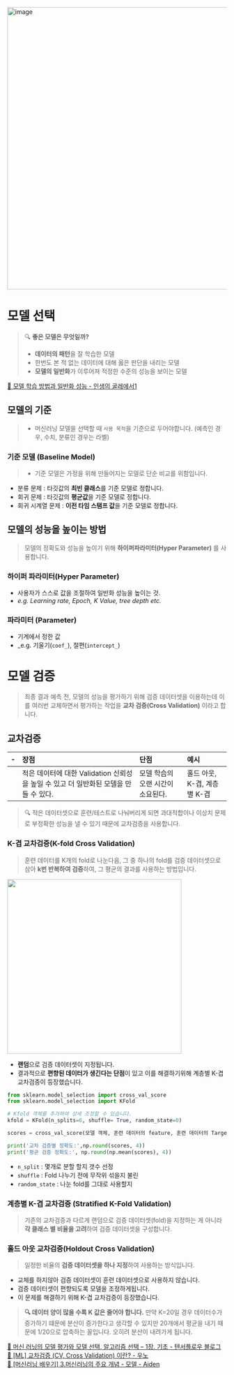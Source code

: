 <img width="647" alt="image" src="https://user-images.githubusercontent.com/55238671/209955340-5cc5dc3f-b776-457f-974d-964767e06166.png">


# 모델 선택
> 🔍 **좋은 모델은 무엇일까?**
> - **데이터의 패턴**을 잘 학습한 모델
> - 한번도 본 적 없는 데이터에 대해 옳은 판단을 내리는 모델
> - **모델의 일반화**가 이루어져 적정한 수준의 성능을 보이는 모델


[🔗 모델 학습 방법과 일반화 성능 - 인생의 굴레에서1](https://dragsoseumon.tistory.com/34)

## 모델의 기준
> - 머신러닝 모델을 선택할 때 `사용 목적`을 기준으로 두어야합니다. (예측인 경우, 수치, 분류인 경우는 라벨)




### 기준 모델 (Baseline Model)
> - 기준 모델은 가정을 위해 만들어지는 모델로 단순 비교를 위함입니다.

- 분류 문제 : 타깃값의 **최빈 클래스**를 기준 모델로 정합니다.
- 회귀 문제 : 타깃값의 **평균값**을 기준 모델로 정합니다.
- 회귀 시계열 문제 : **이전 타임 스탬프 값**을 기준 모델로 정합니다.


## 모델의 성능을 높이는 방법
> 모델의 정확도와 성능을 높이기 위해 **하이퍼파라미터(Hyper Parameter)** 를 사용합니다.

### 하이퍼 파라미터(Hyper Parameter)
- 사용자가 스스로 값을 조절하여 일반화 성능을 높이는 것.
- _e.g. Learning rate, Epoch, K Value, tree depth etc._

### 파라미터 (Parameter)
- 기계에서 정한 값
- _e.g. 기울기(`coef_`), 절편(`intercept_`)

# 모델 검증

> 최종 결과 예측 전, 모델의 성능을 평가하기 위해 검증 데이터셋을 이용하는데 이를 여러번 교체하면서 평가하는 작업을 **교차 검증(Cross Validation)** 이라고 합니다.

## 교차검증
|-|장점|단점|예시|
|:---|:---|:---|:---|
||적은 데이터에 대한 Validation  신뢰성을 높일 수 있고 더 일반화된 모델을 만들 수 있다.|모델 학습의 오랜 시간이 소요된다.|홀드 아웃, K-겹, 계층별 K-겹|

> 🔍 적은 데이터셋으로 훈련/테스트로 나눠버리게 되면 과대적합이나 이상치 문제로 부정확한 성능을 낼 수 있기 때문에 교차검증을 사용합니다.


### K-겹 교차검증(K-fold Cross Validation)
> 훈련 데이터를 K개의 fold로 나눈다음, 그 중 하나의 fold를 검증 데이터셋으로 삼아 **k번 반복하여 검증**하여, 그 평균의 결과를 사용하는 방법입니다.
<img src="https://imghub.insilicogen.com/media/photos/cv.png" width=400>

- **랜덤**으로 검증 데이터셋이 지정됩니다. 
- 결과적으로 **편향된 데이터가 생긴다는 단점**이 있고 이를 해결하기위해 계층별 K-겹 교차검증이  등장했습니다.


```py
from sklearn.model_selection import cross_val_score
from sklearn.model_selection import KFold

# Kfold 객체를 추가하여 상세 조정할 수 있습니다.
kfold = KFold(n_splits=6, shuffle= True, random_state=0)

scores = cross_val_score(모델 객체, 훈련 데이터의 feature, 훈련 데이터의 Target, cv=kfold)

print('교차 검증별 정확도:',np.round(scores, 4))
print('평균 검증 정확도:', np.round(np.mean(scores), 4))
```
- `n_split` : 몇개로 분할 할지 갯수 선정
- `shuffle` : Fold 나누기 전에 무작위 섞을지 불린
- `random_state` : 나눈 fold를 그대로 사용할지



### 계층별 K-겹 교차검증 (Stratified K-Fold Validation)
> 기존의 교차검증과 다르게 랜덤으로 검증 데이터셋(fold)을 지정하는 게 아니라 **각 클래스 별 비율을 고려**하여 검증 데이터셋을 구성합니다.

### 홀드 아웃 교차검증(Holdout Cross Validation)
> 일정한 비율의 **검증 데이터셋을 하나 지정**하여 사용하는 방식입니다.

- 교체를 하지않아 검증 데이터셋이 훈련 데이터셋으로 사용하지 않습니다.
- 검증 데이터셋이 편향되도록 모델을 조정하게됩니다. 
- 이 문제를 해결하기 위해 K-겹 교차검증이 등장했습니다.

> **🔍 데이터 양이 많을 수록 K 값은 줄어야 합니다.**
> 만약 K=20일 경우 데이터수가 증가하기 떄문에  분산이 증가한다고 생각할 수 있지만 20개에서 평균을 내기 때문에 1/20으로 압축하는 꼴입니다. 오히려 분산이 내려가게 됩니다. 



[🔗 머신 러닝의 모델 평가와 모델 선택, 알고리즘 선택 – 1장. 기초 - 텐서플로우 블로그](https://tensorflow.blog/머신-러닝의-모델-평가와-모델-선택-알고리즘-선택-1/) <br> [🔗 [ML] 교차검증 (CV, Cross Validation) 이란? - 우노](https://wooono.tistory.com/105) <br> [🔗 [머신러닝 배우기] 3.머신러닝의 주요 개념 - 모델 - Aiden](https://isme2n.github.io/devlog/2017/10/27/machine-learning-3/)
